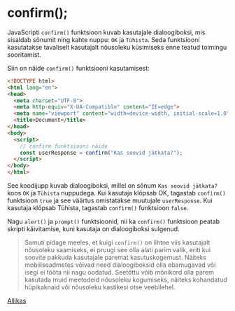 # confirm();

JavaScripti `confirm()` funktsioon kuvab kasutajale dialoogiboksi, mis sisaldab sõnumit ning kahte nuppu: `OK` ja `Tühista`. Seda funktsiooni kasutatakse tavaliselt kasutajalt nõusoleku küsimiseks enne teatud toimingu sooritamist.

Siin on näide `confirm()` funktsiooni kasutamisest:

```html
<!DOCTYPE html>
<html lang="en">
<head>
  <meta charset="UTF-8">
  <meta http-equiv="X-UA-Compatible" content="IE=edge">
  <meta name="viewport" content="width=device-width, initial-scale=1.0">
  <title>Document</title>
</head>
<body>
  <script>
    // confirm funktsiooni näide
    const userResponse = confirm("Kas soovid jätkata?");
  </script>
</body>
</html>
```

See koodijupp kuvab dialoogiboksi, millel on sõnum `Kas soovid jätkata?` koos `OK` ja `Tühista` nuppudega. Kui kasutaja klõpsab OK, tagastab `confirm()` funktsioon `true` ja see väärtus omistatakse muutujale `userResponse`. Kui kasutaja klõpsab Tühista, tagastab `confirm()` funktsioon `false`.

Nagu `alert()` ja `prompt()` funktsioonid, nii ka `confirm()` funktsioon peatab skripti käivitamise, kuni kasutaja on dialoogiboksi sulgenud.

> Samuti pidage meeles, et kuigi `confirm()` on lihtne viis kasutajalt nõusoleku saamiseks, ei pruugi see olla alati parim valik, eriti kui soovite pakkuda kasutajale paremat kasutuskogemust. Näiteks mobiilseadmetes võivad need dialoogiboksid olla ebamugavad või isegi ei tööta nii nagu oodatud. Seetõttu võib mõnikord olla parem kasutada muid meetodeid nõusoleku kogumiseks, näiteks kohandatud hüpikaknaid või nõusoleku kastikesi otse veebilehel.

[Allikas](https://developer.mozilla.org/en-US/docs/Web/API/Window/confirm)